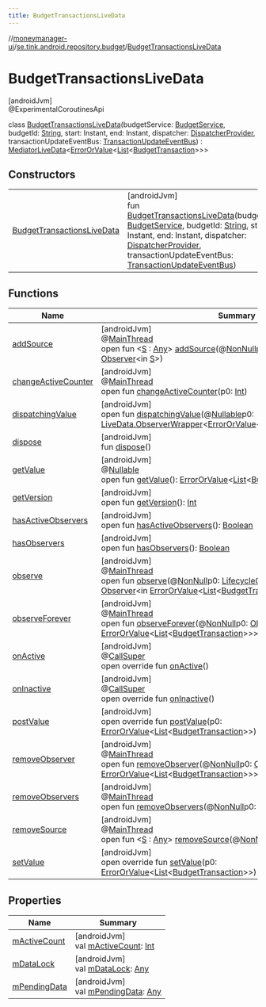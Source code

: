 ```yaml
---
title: BudgetTransactionsLiveData
---
```

//[moneymanager-ui](../../../index.html)/[se.tink.android.repository.budget](../index.html)/[BudgetTransactionsLiveData](index.html)



# BudgetTransactionsLiveData



[androidJvm]\
@ExperimentalCoroutinesApi



class [BudgetTransactionsLiveData](index.html)(budgetService: [BudgetService](../../com.tink.service.budget/-budget-service/index.html), budgetId: [String](https://kotlinlang.org/api/latest/jvm/stdlib/kotlin/-string/index.html), start: Instant, end: Instant, dispatcher: [DispatcherProvider](../../com.tink.service.util/-dispatcher-provider/index.html), transactionUpdateEventBus: [TransactionUpdateEventBus](../../se.tink.android.repository.transaction/-transaction-update-event-bus/index.html)) : [MediatorLiveData](https://developer.android.com/reference/kotlin/androidx/lifecycle/MediatorLiveData.html)&lt;[ErrorOrValue](../../se.tink.android.livedata/-error-or-value/index.html)&lt;[List](https://kotlinlang.org/api/latest/jvm/stdlib/kotlin.collections/-list/index.html)&lt;[BudgetTransaction](../../com.tink.model.budget/index.html#-1403204114%2FClasslikes%2F1000845458)&gt;&gt;&gt;



## Constructors


| | |
|---|---|
| [BudgetTransactionsLiveData](-budget-transactions-live-data.html) | [androidJvm]<br>fun [BudgetTransactionsLiveData](-budget-transactions-live-data.html)(budgetService: [BudgetService](../../com.tink.service.budget/-budget-service/index.html), budgetId: [String](https://kotlinlang.org/api/latest/jvm/stdlib/kotlin/-string/index.html), start: Instant, end: Instant, dispatcher: [DispatcherProvider](../../com.tink.service.util/-dispatcher-provider/index.html), transactionUpdateEventBus: [TransactionUpdateEventBus](../../se.tink.android.repository.transaction/-transaction-update-event-bus/index.html)) |


## Functions


| Name | Summary |
|---|---|
| [addSource](index.html#-64157780%2FFunctions%2F1000845458) | [androidJvm]<br>@[MainThread](https://developer.android.com/reference/kotlin/androidx/annotation/MainThread.html)<br>open fun &lt;[S](index.html#-64157780%2FFunctions%2F1000845458) : [Any](https://kotlinlang.org/api/latest/jvm/stdlib/kotlin/-any/index.html)&gt; [addSource](index.html#-64157780%2FFunctions%2F1000845458)(@[NonNull](https://developer.android.com/reference/kotlin/androidx/annotation/NonNull.html)p0: [LiveData](https://developer.android.com/reference/kotlin/androidx/lifecycle/LiveData.html)&lt;[S](index.html#-64157780%2FFunctions%2F1000845458)&gt;, @[NonNull](https://developer.android.com/reference/kotlin/androidx/annotation/NonNull.html)p1: [Observer](https://developer.android.com/reference/kotlin/androidx/lifecycle/Observer.html)&lt;in [S](index.html#-64157780%2FFunctions%2F1000845458)&gt;) |
| [changeActiveCounter](../../se.tink.android.repository.transaction/-category-transaction-pages-live-data/index.html#-1482381820%2FFunctions%2F1000845458) | [androidJvm]<br>@[MainThread](https://developer.android.com/reference/kotlin/androidx/annotation/MainThread.html)<br>open fun [changeActiveCounter](../../se.tink.android.repository.transaction/-category-transaction-pages-live-data/index.html#-1482381820%2FFunctions%2F1000845458)(p0: [Int](https://kotlinlang.org/api/latest/jvm/stdlib/kotlin/-int/index.html)) |
| [dispatchingValue](index.html#-574409575%2FFunctions%2F1000845458) | [androidJvm]<br>open fun [dispatchingValue](index.html#-574409575%2FFunctions%2F1000845458)(@[Nullable](https://developer.android.com/reference/kotlin/androidx/annotation/Nullable.html)p0: [LiveData.ObserverWrapper](https://developer.android.com/reference/kotlin/androidx/lifecycle/LiveData.ObserverWrapper.html)&lt;[ErrorOrValue](../../se.tink.android.livedata/-error-or-value/index.html)&lt;[List](https://kotlinlang.org/api/latest/jvm/stdlib/kotlin.collections/-list/index.html)&lt;[BudgetTransaction](../../com.tink.model.budget/index.html#-1403204114%2FClasslikes%2F1000845458)&gt;&gt;&gt;?) |
| [dispose](dispose.html) | [androidJvm]<br>fun [dispose](dispose.html)() |
| [getValue](../../se.tink.android.repository.transaction/-category-transaction-pages-live-data/index.html#685674515%2FFunctions%2F1000845458) | [androidJvm]<br>@[Nullable](https://developer.android.com/reference/kotlin/androidx/annotation/Nullable.html)<br>open fun [getValue](../../se.tink.android.repository.transaction/-category-transaction-pages-live-data/index.html#685674515%2FFunctions%2F1000845458)(): [ErrorOrValue](../../se.tink.android.livedata/-error-or-value/index.html)&lt;[List](https://kotlinlang.org/api/latest/jvm/stdlib/kotlin.collections/-list/index.html)&lt;[BudgetTransaction](../../com.tink.model.budget/index.html#-1403204114%2FClasslikes%2F1000845458)&gt;&gt;? |
| [getVersion](../../se.tink.android.repository.transaction/-category-transaction-pages-live-data/index.html#-256882484%2FFunctions%2F1000845458) | [androidJvm]<br>open fun [getVersion](../../se.tink.android.repository.transaction/-category-transaction-pages-live-data/index.html#-256882484%2FFunctions%2F1000845458)(): [Int](https://kotlinlang.org/api/latest/jvm/stdlib/kotlin/-int/index.html) |
| [hasActiveObservers](../../se.tink.android.repository.transaction/-category-transaction-pages-live-data/index.html#-1328333103%2FFunctions%2F1000845458) | [androidJvm]<br>open fun [hasActiveObservers](../../se.tink.android.repository.transaction/-category-transaction-pages-live-data/index.html#-1328333103%2FFunctions%2F1000845458)(): [Boolean](https://kotlinlang.org/api/latest/jvm/stdlib/kotlin/-boolean/index.html) |
| [hasObservers](../../se.tink.android.repository.transaction/-category-transaction-pages-live-data/index.html#-1046544021%2FFunctions%2F1000845458) | [androidJvm]<br>open fun [hasObservers](../../se.tink.android.repository.transaction/-category-transaction-pages-live-data/index.html#-1046544021%2FFunctions%2F1000845458)(): [Boolean](https://kotlinlang.org/api/latest/jvm/stdlib/kotlin/-boolean/index.html) |
| [observe](index.html#749313535%2FFunctions%2F1000845458) | [androidJvm]<br>@[MainThread](https://developer.android.com/reference/kotlin/androidx/annotation/MainThread.html)<br>open fun [observe](index.html#749313535%2FFunctions%2F1000845458)(@[NonNull](https://developer.android.com/reference/kotlin/androidx/annotation/NonNull.html)p0: [LifecycleOwner](https://developer.android.com/reference/kotlin/androidx/lifecycle/LifecycleOwner.html), @[NonNull](https://developer.android.com/reference/kotlin/androidx/annotation/NonNull.html)p1: [Observer](https://developer.android.com/reference/kotlin/androidx/lifecycle/Observer.html)&lt;in [ErrorOrValue](../../se.tink.android.livedata/-error-or-value/index.html)&lt;[List](https://kotlinlang.org/api/latest/jvm/stdlib/kotlin.collections/-list/index.html)&lt;[BudgetTransaction](../../com.tink.model.budget/index.html#-1403204114%2FClasslikes%2F1000845458)&gt;&gt;&gt;) |
| [observeForever](index.html#1766802971%2FFunctions%2F1000845458) | [androidJvm]<br>@[MainThread](https://developer.android.com/reference/kotlin/androidx/annotation/MainThread.html)<br>open fun [observeForever](index.html#1766802971%2FFunctions%2F1000845458)(@[NonNull](https://developer.android.com/reference/kotlin/androidx/annotation/NonNull.html)p0: [Observer](https://developer.android.com/reference/kotlin/androidx/lifecycle/Observer.html)&lt;in [ErrorOrValue](../../se.tink.android.livedata/-error-or-value/index.html)&lt;[List](https://kotlinlang.org/api/latest/jvm/stdlib/kotlin.collections/-list/index.html)&lt;[BudgetTransaction](../../com.tink.model.budget/index.html#-1403204114%2FClasslikes%2F1000845458)&gt;&gt;&gt;) |
| [onActive](index.html#1643158172%2FFunctions%2F1000845458) | [androidJvm]<br>@[CallSuper](https://developer.android.com/reference/kotlin/androidx/annotation/CallSuper.html)<br>open override fun [onActive](index.html#1643158172%2FFunctions%2F1000845458)() |
| [onInactive](index.html#-1916013673%2FFunctions%2F1000845458) | [androidJvm]<br>@[CallSuper](https://developer.android.com/reference/kotlin/androidx/annotation/CallSuper.html)<br>open override fun [onInactive](index.html#-1916013673%2FFunctions%2F1000845458)() |
| [postValue](index.html#-21393588%2FFunctions%2F1000845458) | [androidJvm]<br>open override fun [postValue](index.html#-21393588%2FFunctions%2F1000845458)(p0: [ErrorOrValue](../../se.tink.android.livedata/-error-or-value/index.html)&lt;[List](https://kotlinlang.org/api/latest/jvm/stdlib/kotlin.collections/-list/index.html)&lt;[BudgetTransaction](../../com.tink.model.budget/index.html#-1403204114%2FClasslikes%2F1000845458)&gt;&gt;) |
| [removeObserver](index.html#54815914%2FFunctions%2F1000845458) | [androidJvm]<br>@[MainThread](https://developer.android.com/reference/kotlin/androidx/annotation/MainThread.html)<br>open fun [removeObserver](index.html#54815914%2FFunctions%2F1000845458)(@[NonNull](https://developer.android.com/reference/kotlin/androidx/annotation/NonNull.html)p0: [Observer](https://developer.android.com/reference/kotlin/androidx/lifecycle/Observer.html)&lt;in [ErrorOrValue](../../se.tink.android.livedata/-error-or-value/index.html)&lt;[List](https://kotlinlang.org/api/latest/jvm/stdlib/kotlin.collections/-list/index.html)&lt;[BudgetTransaction](../../com.tink.model.budget/index.html#-1403204114%2FClasslikes%2F1000845458)&gt;&gt;&gt;) |
| [removeObservers](../../se.tink.android.repository.transaction/-category-transaction-pages-live-data/index.html#1487287389%2FFunctions%2F1000845458) | [androidJvm]<br>@[MainThread](https://developer.android.com/reference/kotlin/androidx/annotation/MainThread.html)<br>open fun [removeObservers](../../se.tink.android.repository.transaction/-category-transaction-pages-live-data/index.html#1487287389%2FFunctions%2F1000845458)(@[NonNull](https://developer.android.com/reference/kotlin/androidx/annotation/NonNull.html)p0: [LifecycleOwner](https://developer.android.com/reference/kotlin/androidx/lifecycle/LifecycleOwner.html)) |
| [removeSource](index.html#-676371886%2FFunctions%2F1000845458) | [androidJvm]<br>@[MainThread](https://developer.android.com/reference/kotlin/androidx/annotation/MainThread.html)<br>open fun &lt;[S](index.html#-676371886%2FFunctions%2F1000845458) : [Any](https://kotlinlang.org/api/latest/jvm/stdlib/kotlin/-any/index.html)&gt; [removeSource](index.html#-676371886%2FFunctions%2F1000845458)(@[NonNull](https://developer.android.com/reference/kotlin/androidx/annotation/NonNull.html)p0: [LiveData](https://developer.android.com/reference/kotlin/androidx/lifecycle/LiveData.html)&lt;[S](index.html#-676371886%2FFunctions%2F1000845458)&gt;) |
| [setValue](index.html#-740957068%2FFunctions%2F1000845458) | [androidJvm]<br>open override fun [setValue](index.html#-740957068%2FFunctions%2F1000845458)(p0: [ErrorOrValue](../../se.tink.android.livedata/-error-or-value/index.html)&lt;[List](https://kotlinlang.org/api/latest/jvm/stdlib/kotlin.collections/-list/index.html)&lt;[BudgetTransaction](../../com.tink.model.budget/index.html#-1403204114%2FClasslikes%2F1000845458)&gt;&gt;) |


## Properties


| Name | Summary |
|---|---|
| [mActiveCount](../../se.tink.android.repository.transaction/-category-transaction-pages-live-data/index.html#-163308686%2FProperties%2F1000845458) | [androidJvm]<br>val [mActiveCount](../../se.tink.android.repository.transaction/-category-transaction-pages-live-data/index.html#-163308686%2FProperties%2F1000845458): [Int](https://kotlinlang.org/api/latest/jvm/stdlib/kotlin/-int/index.html) |
| [mDataLock](../../se.tink.android.repository.transaction/-category-transaction-pages-live-data/index.html#-1918813974%2FProperties%2F1000845458) | [androidJvm]<br>val [mDataLock](../../se.tink.android.repository.transaction/-category-transaction-pages-live-data/index.html#-1918813974%2FProperties%2F1000845458): [Any](https://kotlinlang.org/api/latest/jvm/stdlib/kotlin/-any/index.html) |
| [mPendingData](../../se.tink.android.repository.transaction/-category-transaction-pages-live-data/index.html#230544954%2FProperties%2F1000845458) | [androidJvm]<br>val [mPendingData](../../se.tink.android.repository.transaction/-category-transaction-pages-live-data/index.html#230544954%2FProperties%2F1000845458): [Any](https://kotlinlang.org/api/latest/jvm/stdlib/kotlin/-any/index.html) |

